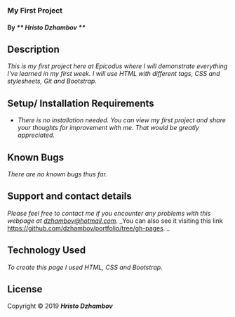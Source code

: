 ### My First Project

#### By _** Hristo Dzhambov **_

## Description

_This is my first project here at Epicodus where I will demonstrate everything I've learned in my first week. I will use HTML with different tags, CSS and stylesheets, Git and Bootstrap._

## Setup/ Installation Requirements

* _There is no installation needed.
You can view my first project and share your thoughts for improvement with me. That would be greatly appreciated._

## Known Bugs

_There are no known bugs thus far._

## Support and contact details

_Please feel free to contact me if you encounter any problems with this webpage at dzhambov@hotmail.com._
_You can also see it visiting this link https://github.com/dzhambov/portfolio/tree/gh-pages. _
## Technology Used

_To create this page I used HTML, CSS and Bootstrap._

## License

Copyright &copy; 2019  **_Hristo Dzhambov_**

